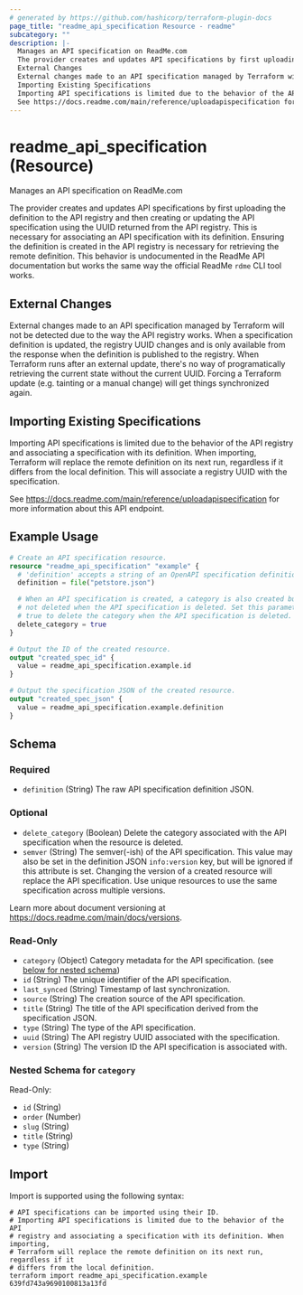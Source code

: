 ```yaml
---
# generated by https://github.com/hashicorp/terraform-plugin-docs
page_title: "readme_api_specification Resource - readme"
subcategory: ""
description: |-
  Manages an API specification on ReadMe.com
  The provider creates and updates API specifications by first uploading the definition to the API registry and then creating or updating the API specification using the UUID returned from the API registry. This is necessary for associating an API specification with its definition. Ensuring the definition is created in the API registry is necessary for retrieving the remote definition. This behavior is undocumented in the ReadMe API documentation but works the same way the official ReadMe rdme CLI tool works.
  External Changes
  External changes made to an API specification managed by Terraform will not be detected due to the way the API registry works. When a specification definition is updated, the registry UUID changes and is only available from the response when the definition is published to the registry. When Terraform runs after an external update, there's no way of programatically retrieving the current state without the current UUID. Forcing a Terraform update (e.g. tainting or a manual change) will get things synchronized again.
  Importing Existing Specifications
  Importing API specifications is limited due to the behavior of the API registry and associating a specification with its definition. When importing, Terraform will replace the remote definition on its next run, regardless if it differs from the local definition. This will associate a registry UUID with the specification.
  See https://docs.readme.com/main/reference/uploadapispecification for more information about this API endpoint.
---
```


# readme_api_specification (Resource)

Manages an API specification on ReadMe.com

The provider creates and updates API specifications by first uploading the definition to the API registry and then creating or updating the API specification using the UUID returned from the API registry. This is necessary for associating an API specification with its definition. Ensuring the definition is created in the API registry is necessary for retrieving the remote definition. This behavior is undocumented in the ReadMe API documentation but works the same way the official ReadMe `rdme` CLI tool works.

## External Changes

External changes made to an API specification managed by Terraform will not be detected due to the way the API registry works. When a specification definition is updated, the registry UUID changes and is only available from the response when the definition is published to the registry. When Terraform runs after an external update, there's no way of programatically retrieving the current state without the current UUID. Forcing a Terraform update (e.g. tainting or a manual change) will get things synchronized again.

## Importing Existing Specifications

Importing API specifications is limited due to the behavior of the API registry and associating a specification with its definition. When importing, Terraform will replace the remote definition on its next run, regardless if it differs from the local definition. This will associate a registry UUID with the specification.

See <https://docs.readme.com/main/reference/uploadapispecification> for more information about this API endpoint.

## Example Usage

```terraform
# Create an API specification resource.
resource "readme_api_specification" "example" {
  # 'definition' accepts a string of an OpenAPI specification definition JSON.
  definition = file("petstore.json")

  # When an API specification is created, a category is also created but is
  # not deleted when the API specification is deleted. Set this parameter to
  # true to delete the category when the API specification is deleted.
  delete_category = true
}

# Output the ID of the created resource.
output "created_spec_id" {
  value = readme_api_specification.example.id
}

# Output the specification JSON of the created resource.
output "created_spec_json" {
  value = readme_api_specification.example.definition
}
```

<!-- schema generated by tfplugindocs -->
## Schema

### Required

- `definition` (String) The raw API specification definition JSON.

### Optional

- `delete_category` (Boolean) Delete the category associated with the API specification when the resource is deleted.
- `semver` (String) The semver(-ish) of the API specification. This value may also be set in the definition JSON `info:version` key, but will be ignored if this attribute is set. Changing the version of a created resource will replace the API specification. Use unique resources to use the same specification across multiple versions.

Learn more about document versioning at <https://docs.readme.com/main/docs/versions>.

### Read-Only

- `category` (Object) Category metadata for the API specification. (see [below for nested schema](#nestedatt--category))
- `id` (String) The unique identifier of the API specification.
- `last_synced` (String) Timestamp of last synchronization.
- `source` (String) The creation source of the API specification.
- `title` (String) The title of the API specification derived from the specification JSON.
- `type` (String) The type of the API specification.
- `uuid` (String) The API registry UUID associated with the specification.
- `version` (String) The version ID the API specification is associated with.

<a id="nestedatt--category"></a>
### Nested Schema for `category`

Read-Only:

- `id` (String)
- `order` (Number)
- `slug` (String)
- `title` (String)
- `type` (String)

## Import

Import is supported using the following syntax:

```shell
# API specifications can be imported using their ID.
# Importing API specifications is limited due to the behavior of the API
# registry and associating a specification with its definition. When importing,
# Terraform will replace the remote definition on its next run, regardless if it
# differs from the local definition.
terraform import readme_api_specification.example 639fd743a9690100813a13fd
```
